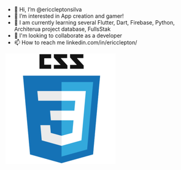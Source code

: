 - 👋 Hi, I’m @ericcleptonsilva
- 👀 I’m interested in App creation and gamer!
- 🌱 I am currently learning several Flutter, Dart, Firebase, Python, Architerua project database, FullsStak
- 💞️ I'm looking to collaborate as a developer
- 📫 How to reach me linkedin.com/in/ericclepton/
<img src="https://raw.githubusercontent.com/github/explore/80688e429a7d4ef2fca1e82350fe8e3517d3494d/topics/css/css.png" alt="Design and Development" style="min-width:10%;">
<!---
ericcleptonsilva/ericcleptonsilva is a ✨ special ✨ repository because its `README.md` (this file) appears on your GitHub profile.
You can click the Preview link to take a look at your changes.
--->
